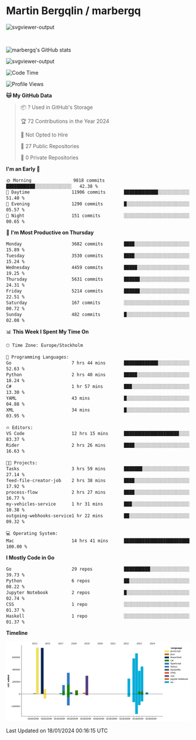# Martin Bergqlin / marbergq

![svgviewer-output](https://user-images.githubusercontent.com/2405410/206014777-22d41ecb-c24f-421d-b7d9-bba2cb5bb0de.svg)

<br>

<!--- [![Martin's Week](https://github-readme-stats.vercel.app/api/wakatime?username=marbergq&theme=dark)](https://github.com/anuraghazra/github-readme-stats) -->

![marbergq's GitHub stats](https://github-readme-stats.vercel.app/api?username=marbergq&count_private=true&show_icons=true)

![svgviewer-output](https://wakatime.com/badge/user/3f0a2069-6683-4e19-9a4a-7d21ea815067.svg)

<!--START_SECTION:waka-->
![Code Time](http://img.shields.io/badge/Code%20Time-3%2C663%20hrs%2014%20mins-blue)

![Profile Views](http://img.shields.io/badge/Profile%20Views-0-blue)

**🐱 My GitHub Data** 

> 📦 ? Used in GitHub's Storage 
 > 
> 🏆 72 Contributions in the Year 2024
 > 
> 🚫 Not Opted to Hire
 > 
> 📜 27 Public Repositories 
 > 
> 🔑 0 Private Repositories 
 > 
**I'm an Early 🐤** 

```text
🌞 Morning                9818 commits        ███████████░░░░░░░░░░░░░░   42.38 % 
🌆 Daytime                11906 commits       █████████████░░░░░░░░░░░░   51.40 % 
🌃 Evening                1290 commits        █░░░░░░░░░░░░░░░░░░░░░░░░   05.57 % 
🌙 Night                  151 commits         ░░░░░░░░░░░░░░░░░░░░░░░░░   00.65 % 
```
📅 **I'm Most Productive on Thursday** 

```text
Monday                   3682 commits        ████░░░░░░░░░░░░░░░░░░░░░   15.89 % 
Tuesday                  3530 commits        ████░░░░░░░░░░░░░░░░░░░░░   15.24 % 
Wednesday                4459 commits        █████░░░░░░░░░░░░░░░░░░░░   19.25 % 
Thursday                 5631 commits        ██████░░░░░░░░░░░░░░░░░░░   24.31 % 
Friday                   5214 commits        ██████░░░░░░░░░░░░░░░░░░░   22.51 % 
Saturday                 167 commits         ░░░░░░░░░░░░░░░░░░░░░░░░░   00.72 % 
Sunday                   482 commits         █░░░░░░░░░░░░░░░░░░░░░░░░   02.08 % 
```


📊 **This Week I Spent My Time On** 

```text
🕑︎ Time Zone: Europe/Stockholm

💬 Programming Languages: 
Go                       7 hrs 44 mins       █████████████░░░░░░░░░░░░   52.63 % 
Python                   2 hrs 40 mins       █████░░░░░░░░░░░░░░░░░░░░   18.24 % 
C#                       1 hr 57 mins        ███░░░░░░░░░░░░░░░░░░░░░░   13.30 % 
YAML                     43 mins             █░░░░░░░░░░░░░░░░░░░░░░░░   04.88 % 
XML                      34 mins             █░░░░░░░░░░░░░░░░░░░░░░░░   03.95 % 

🔥 Editors: 
VS Code                  12 hrs 15 mins      █████████████████████░░░░   83.37 % 
Rider                    2 hrs 26 mins       ████░░░░░░░░░░░░░░░░░░░░░   16.63 % 

🐱‍💻 Projects: 
Tasks                    3 hrs 59 mins       ███████░░░░░░░░░░░░░░░░░░   27.14 % 
feed-file-creator-job    2 hrs 38 mins       ████░░░░░░░░░░░░░░░░░░░░░   17.92 % 
process-flow             2 hrs 27 mins       ████░░░░░░░░░░░░░░░░░░░░░   16.77 % 
my-vehicles-service      1 hr 31 mins        ███░░░░░░░░░░░░░░░░░░░░░░   10.38 % 
outgoing-webhooks-service1 hr 22 mins        ██░░░░░░░░░░░░░░░░░░░░░░░   09.32 % 

💻 Operating System: 
Mac                      14 hrs 41 mins      █████████████████████████   100.00 % 
```

**I Mostly Code in Go** 

```text
Go                       29 repos            ██████████░░░░░░░░░░░░░░░   39.73 % 
Python                   6 repos             ██░░░░░░░░░░░░░░░░░░░░░░░   08.22 % 
Jupyter Notebook         2 repos             █░░░░░░░░░░░░░░░░░░░░░░░░   02.74 % 
CSS                      1 repo              ░░░░░░░░░░░░░░░░░░░░░░░░░   01.37 % 
Haskell                  1 repo              ░░░░░░░░░░░░░░░░░░░░░░░░░   01.37 % 
```



**Timeline**

![Lines of Code chart](https://raw.githubusercontent.com/marbergq/marbergq/main/assets/bar_graph.png)


 Last Updated on 18/01/2024 00:16:15 UTC
<!--END_SECTION:waka-->
